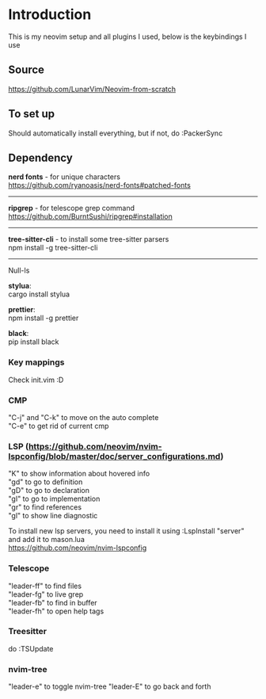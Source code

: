 # Introduction

This is my neovim setup and all plugins I used, below is the keybindings I use

## Source

https://github.com/LunarVim/Neovim-from-scratch

## To set up

Should automatically install everything, but if not, do :PackerSync  

## Dependency

**nerd fonts** - for unique characters  
https://github.com/ryanoasis/nerd-fonts#patched-fonts  

---

**ripgrep** - for telescope grep command  
https://github.com/BurntSushi/ripgrep#installation

--- 

**tree-sitter-cli** - to install some tree-sitter parsers  
npm install -g tree-sitter-cli

---

Null-ls

**stylua**:  
cargo install stylua

**prettier**:  
npm install -g prettier

**black**:  
pip install black


### Key mappings

Check init.vim :D 

### CMP 

"C-j" and "C-k" to move on the auto complete  
"C-e" to get rid of current cmp  

### LSP (https://github.com/neovim/nvim-lspconfig/blob/master/doc/server_configurations.md)

"K" to show information about hovered info  
"gd" to go to definition  
"gD" to go to declaration  
"gI" to go to implementation  
"gr" to find references  
"gl" to show line diagnostic  

To install new lsp servers, you need to install it using :LspInstall "server" and add it to mason.lua  
https://github.com/neovim/nvim-lspconfig  

### Telescope

"leader-ff" to find files  
"leader-fg" to live grep  
"leader-fb" to find in buffer  
"leader-fh" to open help tags  

### Treesitter

do :TSUpdate

### nvim-tree

"leader-e" to toggle nvim-tree
"leader-E" to go back and forth

